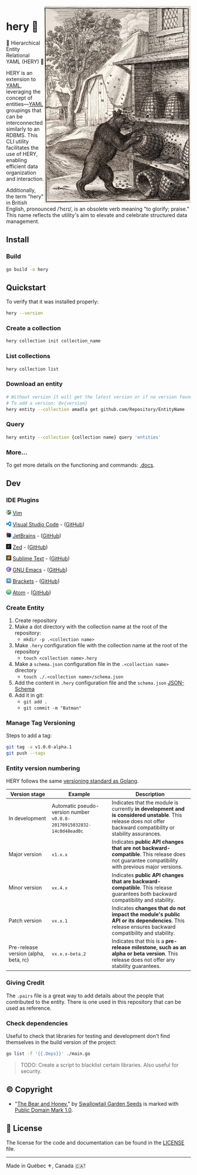 <img src=".assets/bear.jpg" alt="Electronics photo" style="width: 400px;" align="right">

# hery 🐻
🐻 Hierarchical Entity Relational YAML (HERY) 🐻

HERY is an extension to [YAML](https://yaml.org/), leveraging the concept of entities—[YAML](https://yaml.org/)
groupings that can be interconnected similarly to an RDBMS. This CLI utility facilitates the use of HERY, enabling
efficient data organization and interaction.

Additionally, the term "hery" in British English, pronounced /ˈhɛrɪ/, is an obsolete verb meaning "to glorify; praise."
This name reflects the utility's aim to elevate and celebrate structured data management.

## Install
### Build
```bash
go build -o hery
```

## Quickstart
To verify that it was installed properly:
```bash
hery --version
```

### Create a collection
```bash
hery collection init collection_name
```

### List collections
```bash
hery collection list
```

### Download an entity
```bash
# Without version it will get the latest version or if no version found then it will generate a pseudo version number using the commit hash
# To add a version: @v{version}
hery entity --collection amadla get github.com/Repository/EntityName
```

### Query
```bash
hery entity --collection {collection name} query 'entities'
```

### More...
To get more details on the functioning and commands: [.docs](.docs).

## Dev
### IDE Plugins
  ![Vim icon](https://raw.githubusercontent.com/SiteNetSoft/resources/master/images/ide/x14/vim.png) [Vim](.editor/.vimrc)

  ![Code icon](https://raw.githubusercontent.com/SiteNetSoft/resources/master/images/ide/x14/vscode.png) [Visual Studio Code](.editor/code.yml) - ([GitHub](https://github.com/AmadlaOrg/hery-code-editor-plugin))

  ![IntelliJ icon](https://raw.githubusercontent.com/SiteNetSoft/resources/master/images/ide/x14/IntelliJ_IDEA.png) [JetBrains](.editor/jetbrains.yml) - ([GitHub](https://github.com/AmadlaOrg/hery-jetbrains-editor-plugin))

  ![Zed icon](https://raw.githubusercontent.com/SiteNetSoft/resources/master/images/ide/x14/zed.png) [Zed](.editor/zed.yml) - ([GitHub](https://github.com/AmadlaOrg/hery-zed-editor-plugin))

  ![Sublime Text icon](https://raw.githubusercontent.com/SiteNetSoft/resources/master/images/ide/x14/sublime.png) [Sublime Text](.editor/sublime.yml) - ([GitHub](https://github.com/AmadlaOrg/hery-sublime-editor-plugin))

  ![GNU Emacs icon](https://raw.githubusercontent.com/SiteNetSoft/resources/master/images/ide/x14/Emacs.png) [GNU Emacs](.editor/emacs.yml) - ([GitHub](https://github.com/AmadlaOrg/hery-emacs-editor-plugin))

  ![Brackets icon](https://raw.githubusercontent.com/SiteNetSoft/resources/master/images/ide/x14/brackets.png) [Brackets](.editor/brackets.yml) - ([GitHub](https://github.com/AmadlaOrg/hery-brackets-editor-plugin))

  ![Atom icon](https://raw.githubusercontent.com/SiteNetSoft/resources/master/images/ide/x14/atom.png) [Atom](.editor/atom.yml) - ([GitHub](https://github.com/AmadlaOrg/hery-atom-editor-plugin))

### Create Entity
1. Create repository
2. Make a dot directory with the collection name at the root of the repository:
   - `mkdir -p .<collection name>`
3. Make `.hery` configuration file with the collection name at the root of the repository
   - `touch <collection name>.hery`
4. Make a `schema.json` configuration file in the `.<collection name>` directory
   - `touch ./.<collection name>/schema.json`
5. Add the content in `.hery` configuration file and the `schema.json` [JSON-Schema](https://json-schema.org/)
6. Add it in git:
   - `git add .`
   - `git commit -m "Batman"`

### Manage Tag Versioning
Steps to add a tag:
```bash
git tag -a v1.0.0-alpha.1
git push --tags
```

### Entity version numbering
HERY follows the same [versioning standard as Golang](https://go.dev/doc/modules/version-numbers).

| Version stage                         | Example                                                              | Description                                                                                                                                                       |
|---------------------------------------|----------------------------------------------------------------------|-------------------------------------------------------------------------------------------------------------------------------------------------------------------|
| In development                        | Automatic pseudo-version number `v0.0.0-20170915032832-14c0d48ead0c` | Indicates that the module is currently **in development and is considered unstable**. This release does not offer backward compatibility or stability assurances. |
| Major version                         | `v1.x.x`                                                             | Indicates **public API changes that are not backward-compatible**. This release does not guarantee compatibility with previous major versions.                    |
| Minor version                         | `vx.4.x`                                                             | Indicates **public API changes that are backward-compatible**. This release guarantees both backward compatibility and stability.                                 |
| Patch version                         | `vx.x.1`                                                             | Indicates **changes that do not impact the module's public API or its dependencies**. This release ensures backward compatibility and stability.                  |
| Pre-release version (alpha, beta, rc) | `vx.x.x-beta.2`                                                      | Indicates that this is a **pre-release milestone, such as an alpha or beta version**. This release does not offer any stability guarantees.                       |

### Giving Credit
The `.pairs` file is a great way to add details about the people that contributed to the entity. There is one used in
this repository that can be used as reference.

### Check dependencies
Useful to check that libraries for testing and development don't find themselves in the build version of the project:
```bash
go list -f '{{.Deps}}' ./main.go
```

> TODO: Create a script to blacklist certain libraries.
> Also useful for security.

## ©️ Copyright
- "[The Bear and Honey.](https://www.flickr.com/photos/97123293@N07/29003630251)" by [Swallowtail Garden Seeds](https://www.flickr.com/photos/97123293@N07) is marked with [Public Domain Mark 1.0](https://creativecommons.org/publicdomain/mark/1.0/?ref=openverse).

## :scroll: License

The license for the code and documentation can be found in the [LICENSE](./LICENSE) file.

---

Made in Québec :fleur_de_lis:, Canada 🇨🇦!
